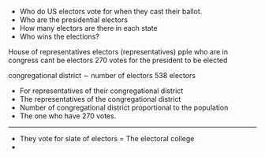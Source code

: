- Who do US electors vote for when they cast their ballot. 
- Who are the presidential electors
- How many electors are there in each state
- Who wins the elections?

House of representatives
electors (representatives)
pple who are in congress cant be electors
270 votes for the president to be elected

congregational district $\sim$ number of electors
538 electors

- For representatives of their congregational district
- The representatives of the congregational district
- Number of congregational district proportional to the population 
- The one who have 270 votes. 

___
- They vote for slate of electors = The electoral college
- 